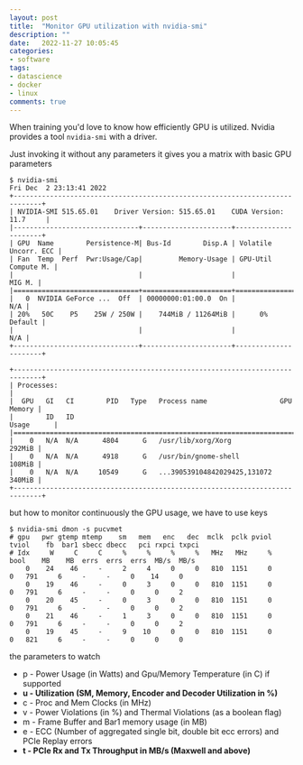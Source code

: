 ```yaml
---
layout: post
title:  "Monitor GPU utilization with nvidia-smi"
description: ""
date:   2022-11-27 10:05:45
categories:
- software
tags:
- datascience
- docker
- linux
comments: true
---
```


When training you'd love to know how efficiently GPU is utilized. Nvidia provides 
a tool `nvidia-smi` with a driver.

Just invoking it without any parameters it gives you a matrix with basic GPU parameters

```
$ nvidia-smi
Fri Dec  2 23:13:41 2022       
+-----------------------------------------------------------------------------+
| NVIDIA-SMI 515.65.01    Driver Version: 515.65.01    CUDA Version: 11.7     |
|-------------------------------+----------------------+----------------------+
| GPU  Name        Persistence-M| Bus-Id        Disp.A | Volatile Uncorr. ECC |
| Fan  Temp  Perf  Pwr:Usage/Cap|         Memory-Usage | GPU-Util  Compute M. |
|                               |                      |               MIG M. |
|===============================+======================+======================|
|   0  NVIDIA GeForce ...  Off  | 00000000:01:00.0  On |                  N/A |
| 20%   50C    P5    25W / 250W |    744MiB / 11264MiB |      0%      Default |
|                               |                      |                  N/A |
+-------------------------------+----------------------+----------------------+
                                                                               
+-----------------------------------------------------------------------------+
| Processes:                                                                  |
|  GPU   GI   CI        PID   Type   Process name                  GPU Memory |
|        ID   ID                                                   Usage      |
|=============================================================================|
|    0   N/A  N/A      4804      G   /usr/lib/xorg/Xorg                292MiB |
|    0   N/A  N/A      4918      G   /usr/bin/gnome-shell              108MiB |
|    0   N/A  N/A     10549      G   ...390539104842029425,131072      340MiB |
+-----------------------------------------------------------------------------+
```

but how to monitor continuously the GPU usage, we have to use keys 

```
$ nvidia-smi dmon -s pucvmet
# gpu   pwr gtemp mtemp    sm   mem   enc   dec  mclk  pclk pviol tviol    fb  bar1 sbecc dbecc   pci rxpci txpci
# Idx     W     C     C     %     %     %     %   MHz   MHz     %  bool    MB    MB  errs  errs  errs  MB/s  MB/s
    0    24    46     -     2     4     0     0   810  1151     0     0   791     6     -     -     0    14     0
    0    19    46     -     0     3     0     0   810  1151     0     0   791     6     -     -     0     0     2
    0    20    45     -     0     3     0     0   810  1151     0     0   791     6     -     -     0     0     2
    0    21    46     -     1     3     0     0   810  1151     0     0   791     6     -     -     0     0     2
    0    19    45     -     9    10     0     0   810  1151     0     0   821     6     -     -     0     0     0
```

the parameters to watch

* p - Power Usage (in Watts) and Gpu/Memory Temperature (in C) if supported
* **u - Utilization (SM, Memory, Encoder and Decoder Utilization in %)**
* c - Proc and Mem Clocks (in MHz)
* v - Power Violations (in %) and Thermal Violations (as a boolean flag) 
* m - Frame Buffer and Bar1 memory usage (in MB)
* e - ECC (Number of aggregated single bit, double bit ecc errors) and PCIe Replay errors
* **t - PCIe Rx and Tx Throughput in MB/s (Maxwell and above)**


